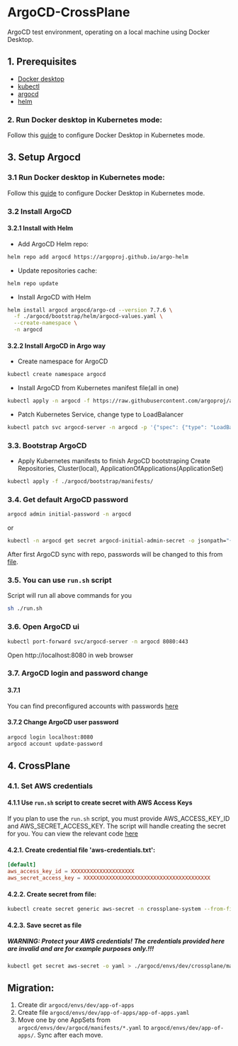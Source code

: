 # ArgoCD-CrossPlane
ArgoCD test environment, operating on a local machine using Docker Desktop.

## 1. Prerequisites
* [Docker desktop](https://www.docker.com/products/docker-desktop/)
* [kubectl](https://kubernetes.io/docs/tasks/tools/)
* [argocd](https://argo-cd.readthedocs.io/en/stable/cli_installation/)
* [helm](https://helm.sh/docs/intro/install/)

### 2. Run Docker desktop in Kubernetes mode:
Follow this [guide](https://docs.docker.com/desktop/features/kubernetes/) to configure Docker Desktop in Kubernetes mode.

## 3. Setup Argocd
### 3.1 Run Docker desktop in Kubernetes mode:
Follow this [guide](https://docs.docker.com/desktop/features/kubernetes/) to configure Docker Desktop in Kubernetes mode.

### 3.2 Install ArgoCD
#### 3.2.1 Install with Helm
* Add ArgoCD Helm repo:
```bash
helm repo add argocd https://argoproj.github.io/argo-helm
```
* Update repositories cache:
```bash
helm repo update
```

* Install ArgoCD with Helm
```bash
helm install argocd argocd/argo-cd --version 7.7.6 \
  -f ./argocd/bootstrap/helm/argocd-values.yaml \
  --create-namespace \
  -n argocd
```
#### 3.2.2 Install ArgoCD in Argo way
* Create namespace for ArgoCD
```bash
kubectl create namespace argocd
```

* Install ArgoCD from Kubernetes manifest file(all in one)
```bash
kubectl apply -n argocd -f https://raw.githubusercontent.com/argoproj/argo-cd/stable/manifests/install.yaml
```

* Patch Kubernetes Service, change type to LoadBalancer
```bash
kubectl patch svc argocd-server -n argocd -p '{"spec": {"type": "LoadBalancer"}}'
```

### 3.3. Bootstrap ArgoCD
* Apply Kubernetes manifests to finish ArgoCD bootstraping
Create Repositories, Cluster(local), ApplicationOfApplications(ApplicationSet)
```bash
kubectl apply -f ./argocd/bootstrap/manifests/
```

### 3.4. Get default ArgoCD password
```bash
argocd admin initial-password -n argocd
```
or 
```bash
kubectl -n argocd get secret argocd-initial-admin-secret -o jsonpath="{.data.password}" | base64 -d
```
After first ArgoCD sync with repo, passwords will be changed to this from [file](./argocd/envs/dev/argocd/values.yaml).

### 3.5. You can use `run.sh` script
Script will run all above commands for you
```bash
sh ./run.sh
```

### 3.6. Open ArgoCD ui
```bash
kubectl port-forward svc/argocd-server -n argocd 8080:443
```
Open http://localhost:8080 in web browser

### 3.7. ArgoCD login and password change
#### 3.7.1
You can find preconfigured accounts with passwords [here](./argocd/envs/dev/argocd/values.yaml#L194-L203)

#### 3.7.2 Change ArgoCD user password
```bash
argocd login localhost:8080
argocd account update-password
```

## 4. CrossPlane
### 4.1. Set AWS credentials
#### 4.1.1 Use `run.sh` script to create secret with AWS Access Keys
If you plan to use the `run.sh` script, you must provide AWS_ACCESS_KEY_ID and AWS_SECRET_ACCESS_KEY. The script will handle creating the secret for you. You can view the relevant code [here](./run.sh#L29-L45)

#### 4.2.1. Create credential file 'aws-credentials.txt':
```toml
[default]
aws_access_key_id = XXXXXXXXXXXXXXXXXXXX
aws_secret_access_key = XXXXXXXXXXXXXXXXXXXXXXXXXXXXXXXXXXXXXXXX
```

#### 4.2.2. Create secret from file:
```bash
kubectl create secret generic aws-secret -n crossplane-system --from-file=creds=./aws-credentials.txt
```

#### 4.2.3. Save secret as file
##### WARNING: Protect your AWS credentials! The credentials provided here are invalid and are for example purposes only.!!!
```bash
kubectl get secret aws-secret -o yaml > ./argocd/envs/dev/crossplane/manifests/aws-creds-secret.yaml
```


## Migration:
1. Create dir `argocd/envs/dev/app-of-apps`
2. Create file `argocd/envs/dev/app-of-apps/app-of-apps.yaml`
3. Move one by one AppSets from `argocd/envs/dev/argocd/manifests/*.yaml` to `argocd/envs/dev/app-of-apps/`. Sync after each move.